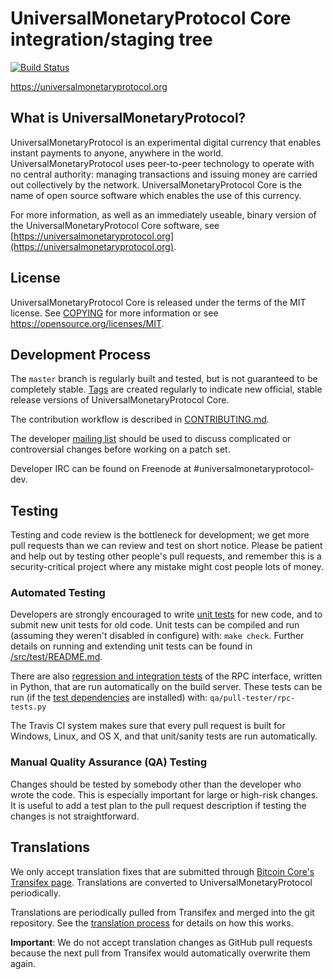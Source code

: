 UniversalMonetaryProtocol Core integration/staging tree
=====================================

[![Build Status](https://travis-ci.org/universalmonetaryprotocol-project/universalmonetaryprotocol.svg?branch=master)](https://travis-ci.org/universalmonetaryprotocol-project/universalmonetaryprotocol)

https://universalmonetaryprotocol.org

What is UniversalMonetaryProtocol?
----------------

UniversalMonetaryProtocol is an experimental digital currency that enables instant payments to
anyone, anywhere in the world. UniversalMonetaryProtocol uses peer-to-peer technology to operate
with no central authority: managing transactions and issuing money are carried
out collectively by the network. UniversalMonetaryProtocol Core is the name of open source
software which enables the use of this currency.

For more information, as well as an immediately useable, binary version of
the UniversalMonetaryProtocol Core software, see [https://universalmonetaryprotocol.org](https://universalmonetaryprotocol.org).

License
-------

UniversalMonetaryProtocol Core is released under the terms of the MIT license. See [COPYING](COPYING) for more
information or see https://opensource.org/licenses/MIT.

Development Process
-------------------

The `master` branch is regularly built and tested, but is not guaranteed to be
completely stable. [Tags](https://github.com/universalmonetaryprotocol-project/universalmonetaryprotocol/tags) are created
regularly to indicate new official, stable release versions of UniversalMonetaryProtocol Core.

The contribution workflow is described in [CONTRIBUTING.md](CONTRIBUTING.md).

The developer [mailing list](https://groups.google.com/forum/#!forum/universalmonetaryprotocol-dev)
should be used to discuss complicated or controversial changes before working
on a patch set.

Developer IRC can be found on Freenode at #universalmonetaryprotocol-dev.

Testing
-------

Testing and code review is the bottleneck for development; we get more pull
requests than we can review and test on short notice. Please be patient and help out by testing
other people's pull requests, and remember this is a security-critical project where any mistake might cost people
lots of money.

### Automated Testing

Developers are strongly encouraged to write [unit tests](src/test/README.md) for new code, and to
submit new unit tests for old code. Unit tests can be compiled and run
(assuming they weren't disabled in configure) with: `make check`. Further details on running
and extending unit tests can be found in [/src/test/README.md](/src/test/README.md).

There are also [regression and integration tests](/qa) of the RPC interface, written
in Python, that are run automatically on the build server.
These tests can be run (if the [test dependencies](/qa) are installed) with: `qa/pull-tester/rpc-tests.py`

The Travis CI system makes sure that every pull request is built for Windows, Linux, and OS X, and that unit/sanity tests are run automatically.

### Manual Quality Assurance (QA) Testing

Changes should be tested by somebody other than the developer who wrote the
code. This is especially important for large or high-risk changes. It is useful
to add a test plan to the pull request description if testing the changes is
not straightforward.

Translations
------------

We only accept translation fixes that are submitted through [Bitcoin Core's Transifex page](https://www.transifex.com/projects/p/bitcoin/).
Translations are converted to UniversalMonetaryProtocol periodically.

Translations are periodically pulled from Transifex and merged into the git repository. See the
[translation process](doc/translation_process.md) for details on how this works.

**Important**: We do not accept translation changes as GitHub pull requests because the next
pull from Transifex would automatically overwrite them again.
